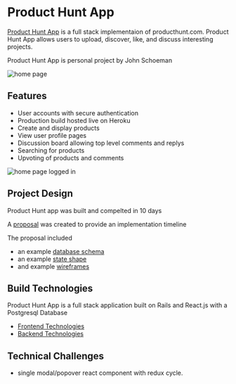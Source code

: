 # Product Hunt App

[Product Hunt App](https://productjadt.herokuapp.com/#/) is a full stack implementaion of producthunt.com.  Product Hunt App allows users to upload, discover, like, and discuss interesting projects.

Product Hunt App is personal project by John Schoeman

![home page](https://github.com/johnschoeman/product_hunt_app/blob/master/main-page.png)


## Features

* User accounts with secure authentication
* Production build hosted live on Heroku
* Create and display products
* View user profile pages
* Discussion board allowing top level comments and replys
* Searching for products
* Upvoting of products and comments

![home page logged in](https://github.com/johnschoeman/product_hunt_app/blob/master/main-page-loggedin.png)

## Project Design

Product Hunt app was built and compelted in 10 days

A [proposal](https://github.com/johnschoeman/product_hunt_app/wiki) was created to provide an implementation timeline

The proposal included 
* an example [database schema](https://github.com/johnschoeman/product_hunt_app/wiki/Database-Schema)
* an example [state shape](https://github.com/johnschoeman/product_hunt_app/wiki/Sample-State) 
* and example [wireframes](https://github.com/johnschoeman/product_hunt_app/wiki/wireframes)

## Build Technologies

Product Hunt App is a full stack application built on Rails and React.js with a Postgresql Database

* [Frontend Technologies](https://github.com/johnschoeman/product_hunt_app/docs/frontend.md)
* [Backend Technologies](https://github.com/johnschoeman/product_hunt_app/docs/backend.md)


## Technical Challenges
* single modal/popover react component with redux cycle.



